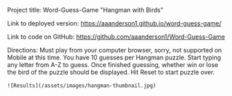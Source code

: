 Project title: Word-Guess-Game "Hangman with Birds"

Link to deployed version: https://aaanderson1.github.io/word-guess-game/

Link to code on GitHub: https://github.com/aaanderson1/Word-Guess-Game

Directions: Must play from your computer browser, sorry, not supported on Mobile at this time. You have 10 guesses per Hangman puzzle. Start typing any letter from A-Z to guess. Once finished guessing, whether win or lose the bird of the puzzle should be displayed. Hit Reset to start puzzle over.

    ![Results](/assets/images/hangman-thumbnail.jpg)